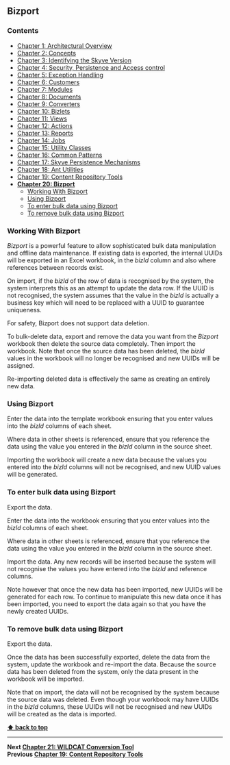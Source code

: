 ## Bizport

### Contents

  * [Chapter 1: Architectural Overview](../README.md)
  * [Chapter 2: Concepts](./../chapters/concepts.md)
  * [Chapter 3: Identifying the Skyve Version](./../chapters/concepts.md)
  * [Chapter 4: Security, Persistence and Access control](./../chapters/security-persistence-and-access-control.md)
  * [Chapter 5: Exception Handling](./../chapters/exception-handling.md)
  * [Chapter 6: Customers](#customers)
  * [Chapter 7: Modules](#modules)
  * [Chapter 8: Documents](#documents)
  * [Chapter 9: Converters](#converters)
  * [Chapter 10: Bizlets](#bizlets)
  * [Chapter 11: Views](#views)
  * [Chapter 12: Actions](#actions)
  * [Chapter 13: Reports](#reports)
  * [Chapter 14: Jobs](#jobs)
  * [Chapter 15: Utility Classes](#utility-classes)
  * [Chapter 16: Common Patterns](#common-patterns)
  * [Chapter 17: Skyve Persistence Mechanisms](#skyve-persistence-mechanisms)
  * [Chapter 18: Ant Utilities](#ant-utilities)
  * [Chapter 19: Content Repository Tools](#content-repository-tools)
* **[Chapter 20: Bizport](#bizport)**
  * [Working With Bizport](#working-with-bizport)
  * [Using Bizport](#using-bizport)
  * [To enter bulk data using Bizport](#to-enter-bulk-data-using-bizport)
  * [To remove bulk data using Bizport](#to-remove-bulk-data-using-bizport)

### Working With Bizport

*Bizport* is a powerful feature to allow sophisticated bulk data
manipulation and offline data maintenance. If existing data is exported,
the internal UUIDs will be exported in an Excel workbook, in the *bizId*
column and also where references between records exist.

On import, if the *bizId* of the row of data is recognised by the
system, the system interprets this as an attempt to update the data row.
If the UUID is not recognised, the system assumes that the value in the
*bizId* is actually a business key which will need to be replaced with a
UUID to guarantee uniqueness.

For safety, Bizport does not support data deletion.

To bulk-delete data, export and remove the data you want from the
*Bizport* workbook then delete the source data completely. Then import
the workbook. Note that once the source data has been deleted, the
*bizId* values in the workbook will no longer be recognised and new
UUIDs will be assigned.

Re-importing deleted data is effectively the same as creating an
entirely new data.

### Using Bizport

Enter the data into the template workbook ensuring that you enter values
into the *bizId* columns of each sheet.

Where data in other sheets is referenced, ensure that you reference the
data using the value you entered in the *bizId* column in the source
sheet.

Importing the workbook will create a new data because the values you
entered into the *bizId* columns will not be recognised, and new UUID
values will be generated.

### To enter bulk data using Bizport

Export the data.

Enter the data into the workbook ensuring that you enter values into the
*bizId* columns of each sheet.

Where data in other sheets is referenced, ensure that you reference the
data using the value you entered in the *bizId* column in the source
sheet.

Import the data. Any new records will be inserted because the system
will not recognise the values you have entered into the *bizId* and
reference columns.

Note however that once the new data has been imported, new UUIDs will be
generated for each row. To continue to manipulate this new data once it
has been imported, you need to export the data again so that you have
the newly created UUIDs.

### To remove bulk data using Bizport

Export the data.

Once the data has been successfully exported, delete the data from the
system, update the workbook and re-import the data. Because the source
data has been deleted from the system, only the data present in the
workbook will be imported.

Note that on import, the data will not be recognised by the system
because the source data was deleted. Even though your workbook may have
UUIDs in the *bizId* columns, these UUIDs will not be recognised and new
UUIDs will be created as the data is imported.

**[⬆ back to top](#contents)**

---
**Next [Chapter 21: WILDCAT Conversion Tool](./../chapters/wildcat-conversion-tool.md)**<br>
**Previous [Chapter 19: Content Repository Tools](./../chapters/content-repository-tools.md)**  

